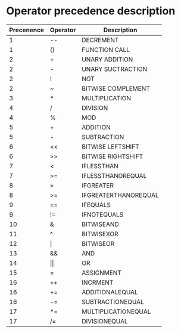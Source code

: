 # Operator precedence description
| Precenence | Operator | Description          |
|------------|----------|----------------------|
| 1          | --       | DECREMENT            |
| 1          | ()       | FUNCTION CALL        |
| 2          | +        | UNARY ADDITION       |
| 2          | -        | UNARY SUCTRACTION    |
| 2          | !        | NOT                  |
| 2          | ~        | BITWISE COMPLEMENT   |
| 3          | *        | MULTIPLICATION       |
| 4          | /        | DIVISION             |
| 4          | %        | MOD                  |
| 5          | +        | ADDITION             |
| 5          | -        | SUBTRACTION          |
| 6          | <<       | BITWISE LEFTSHIFT    |
| 6          | >>       | BITWISE RIGHTSHIFT   |
| 7          | <        | IFLESSTHAN           |
| 7          | >=       | IFLESSTHANOREQUAL    |
| 8          | >        | IFGREATER            |
| 8          | >=       | IFGREATERTHANOREQUAL |
| 9          | ==       | IFEQUALS             |
| 9          | !=       | IFNOTEQUALS          |
| 10         | &        | BITWISEAND           |
| 11         | ^        | BITWISEXOR           |
| 12         | \|       | BITWISEOR            |
| 13         | &&       | AND                  |
| 14         | \|\|     | OR                   |
| 15         | =        | ASSIGNMENT           |
| 16         | ++       | INCRMENT             |
| 16         | +=       | ADDITIONALEQUAL      |
| 16         | -=       | SUBTRACTIONEQUAL     |
| 17         | *=       | MULTIPLICATIONEQUAL  |
| 17         | /=       | DIVISIONEQUAL        |
